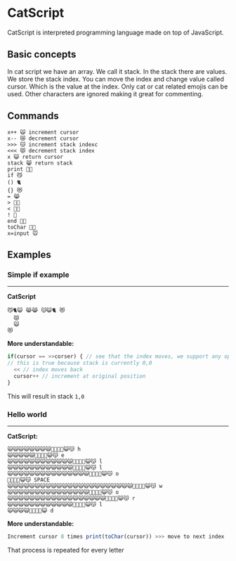 # CatScript
CatScript is interpreted programming language made on top of JavaScript.

## Basic concepts
In cat script we have an array. We call it stack. In the stack there are values. We store the stack index. You can move the index and change value called cursor. Which is the value at the index. Only cat or cat related emojis can be used. Other characters are ignored making it great for commenting.

## Commands
```
x++ 🙀 increment cursor
x-- 😿 decrement cursor
>>> 😽 increment stack indexc
<<< 😾 decrement stack index
x 😺 return cursor
stack 😸 return stack
print 🐱‍👓 
if 😼 
() 🐈
{} 😻
= 😹
> 🐱‍🏍
< 🐱‍🐉
! 🐶
end 🐱‍🚀
toChar 🐱‍💻
x=input 🐭
```

## Examples

### Simple if example
---
**CatScript**
```catscript
😼🐈😺 😹😹 😽😺🐈 😻
  😾
  🙀
😻
```

**More understandable:**
```js
if(cursor == >>corser) { // see that the index moves, we support any operation in if statement if it returns value
// this is true because stack is currently 0,0
  << // index moves back
  cursor++ // increment at original position
}
```
This will result in stack `1,0`
### Hello world
---
**CatScript:**
```
🙀🙀🙀🙀🙀🙀🙀🙀🐱‍👓🐱‍💻😺😽 h
🙀🙀🙀🙀🙀🐱‍👓🐱‍💻😺😽 e
🙀🙀🙀🙀🙀🙀🙀🙀🙀🙀🙀🙀🐱‍👓🐱‍💻😺😽 l
🙀🙀🙀🙀🙀🙀🙀🙀🙀🙀🙀🙀🐱‍👓🐱‍💻😺😽 l
🙀🙀🙀🙀🙀🙀🙀🙀🙀🙀🙀🙀🙀🙀🙀🐱‍👓🐱‍💻😺😽 o
🐱‍👓🐱‍💻😺😽 SPACE
🙀🙀🙀🙀🙀🙀🙀🙀🙀🙀🙀🙀🙀🙀🙀🙀🙀🙀🙀🙀🙀🙀🙀🐱‍👓🐱‍💻😺😽 w
🙀🙀🙀🙀🙀🙀🙀🙀🙀🙀🙀🙀🙀🙀🙀🐱‍👓🐱‍💻😺😽 o
🙀🙀🙀🙀🙀🙀🙀🙀🙀🙀🙀🙀🙀🙀🙀🙀🙀🙀🐱‍👓🐱‍💻😺😽 r
🙀🙀🙀🙀🙀🙀🙀🙀🙀🙀🙀🙀🐱‍👓🐱‍💻😺😽 l
🙀🙀🙀🙀🐱‍👓🐱‍💻😺 d
```

**More understandable:**
```js
Increment cursor 8 times print(toChar(cursor)) >>> move to next index
```
That process is repeated for every letter